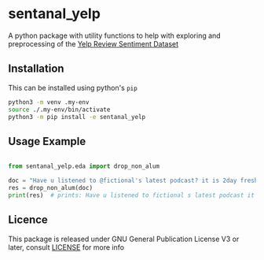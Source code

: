# sentanal_yelp

A python package with utility functions to help with exploring and preprocessing of the [Yelp Review Sentiment Dataset](https://www.kaggle.com/datasets/ilhamfp31/yelp-review-dataset)

## Installation

This can be installed using python's `pip`

```sh
python3 -m venv .my-env
source ./.my-env/bin/activate
python3 -m pip install -e sentanal_yelp

```

## Usage Example

```python

from sentanal_yelp.eda import drop_non_alum

doc = "Have u listened to @fictional's latest podcast? it is 2day fresh!"
res = drop_non_alum(doc)
print(res)  # prints: Have u listened to fictional s latest podcast it is 2day fresh

```

## Licence

This package is released under GNU General Publication License V3 or later, consult [LICENSE](./LICENSE) for more info
